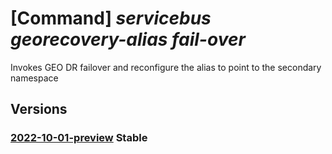 # [Command] _servicebus georecovery-alias fail-over_

Invokes GEO DR failover and reconfigure the alias to point to the secondary namespace

## Versions

### [2022-10-01-preview](/Resources/mgmt-plane/L3N1YnNjcmlwdGlvbnMve30vcmVzb3VyY2Vncm91cHMve30vcHJvdmlkZXJzL21pY3Jvc29mdC5zZXJ2aWNlYnVzL25hbWVzcGFjZXMve30vZGlzYXN0ZXJyZWNvdmVyeWNvbmZpZ3Mve30vZmFpbG92ZXI=/2022-10-01-preview.xml) **Stable**

<!-- mgmt-plane /subscriptions/{}/resourcegroups/{}/providers/microsoft.servicebus/namespaces/{}/disasterrecoveryconfigs/{}/failover 2022-10-01-preview -->
